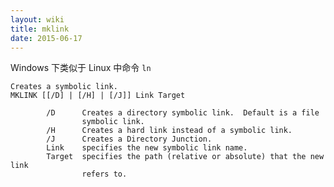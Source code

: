 ```yaml
---
layout: wiki
title: mklink
date: 2015-06-17
---
```


Windows 下类似于 Linux 中命令 `ln`

    Creates a symbolic link.
    MKLINK [[/D] | [/H] | [/J]] Link Target
    
            /D      Creates a directory symbolic link.  Default is a file
                    symbolic link.
            /H      Creates a hard link instead of a symbolic link.
            /J      Creates a Directory Junction.
            Link    specifies the new symbolic link name.
            Target  specifies the path (relative or absolute) that the new link
                    refers to.
